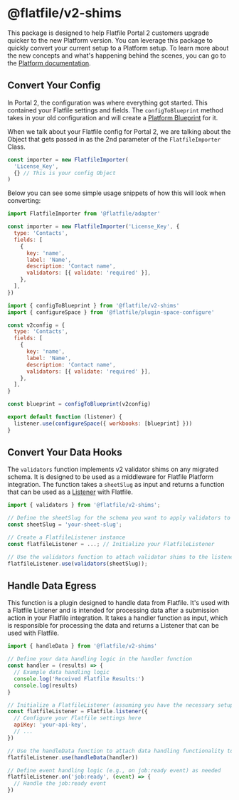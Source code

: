 # @flatfile/v2-shims

This package is designed to help Flatfile Portal 2 customers upgrade quicker to the new Platform version. You can leverage this package to quickly convert your current setup to a Platform setup. To learn more about the new concepts and what's happening behind the scenes, you can go to the [Platform documentation](https://flatfile.com/docs/upgrade/v2_upgrade).

## Convert Your Config

In Portal 2, the configuration was where everything got started. This contained your Flatfile settings and fields. The `configToBlueprint` method takes in your old configuration and will create a [Platform Blueprint](https://flatfile.com/docs/blueprint/overview) for it.

When we talk about your Flatfile config for Portal 2, we are talking about the Object that gets passed in as the 2nd parameter of the `FlatfileImporter` Class.

```js Portal 2 Config
const importer = new FlatfileImporter(
  'License_Key',
  {} // This is your config Object
)
```

Below you can see some simple usage snippets of how this will look when converting:

```js The Portal 2 Config
import FlatfileImporter from '@flatfile/adapter'

const importer = new FlatfileImporter('License_Key', {
  type: 'Contacts',
  fields: [
    {
      key: 'name',
      label: 'Name',
      description: 'Contact name',
      validators: [{ validate: 'required' }],
    },
  ],
})
```

```js Platform - configToBlueprint
import { configToBlueprint } from '@flatfile/v2-shims'
import { configureSpace } from '@flatfile/plugin-space-configure'

const v2config = {
  type: 'Contacts',
  fields: [
    {
      key: 'name',
      label: 'Name',
      description: 'Contact name',
      validators: [{ validate: 'required' }],
    },
  ],
}

const blueprint = configToBlueprint(v2config)

export default function (listener) {
  listener.use(configureSpace({ workbooks: [blueprint] }))
}
```

## Convert Your Data Hooks

The `validators` function implements v2 validator shims on any migrated schema. It is designed to be used as a middleware for Flatfile Platform integration. The function takes a `sheetSlug` as input and returns a function that can be used as a [Listener](https://flatfile.com/docs/quickstart/meet-the-listener) with Flatfile.

```js Usage
import { validators } from '@flatfile/v2-shims';

// Define the sheetSlug for the schema you want to apply validators to
const sheetSlug = 'your-sheet-slug';

// Create a FlatfileListener instance
const flatfileListener = ...; // Initialize your FlatfileListener

// Use the validators function to attach validator shims to the listener
flatfileListener.use(validators(sheetSlug));

```

## Handle Data Egress

This function is a plugin designed to handle data from Flatfile. It's used with a Flatfile Listener and is intended for processing data after a submission action in your Flatfile integration. It takes a handler function as input, which is responsible for processing the data and returns a Listener that can be used with Flatfile.

```js Example
import { handleData } from '@flatfile/v2-shims'

// Define your data handling logic in the handler function
const handler = (results) => {
  // Example data handling logic
  console.log('Received Flatfile Results:')
  console.log(results)
}

// Initialize a FlatfileListener (assuming you have the necessary setup)
const flatfileListener = Flatfile.listener({
  // Configure your Flatfile settings here
  apiKey: 'your-api-key',
  // ...
})

// Use the handleData function to attach data handling functionality to the listener
flatfileListener.use(handleData(handler))

// Define event handling logic (e.g., on job:ready event) as needed
flatfileListener.on('job:ready', (event) => {
  // Handle the job:ready event
})
```
